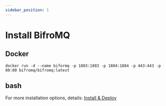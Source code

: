 ```yaml
---
sidebar_position: 1
---
```


# Install BifroMQ

## Docker
```
docker run -d --name biformq -p 1883:1883 -p 1884:1884 -p 443:443 -p 80:80 bifromq/bifromq:latest
```

## bash

For more installation options, details: [Install & Deploy](../../category/install--deploy/)